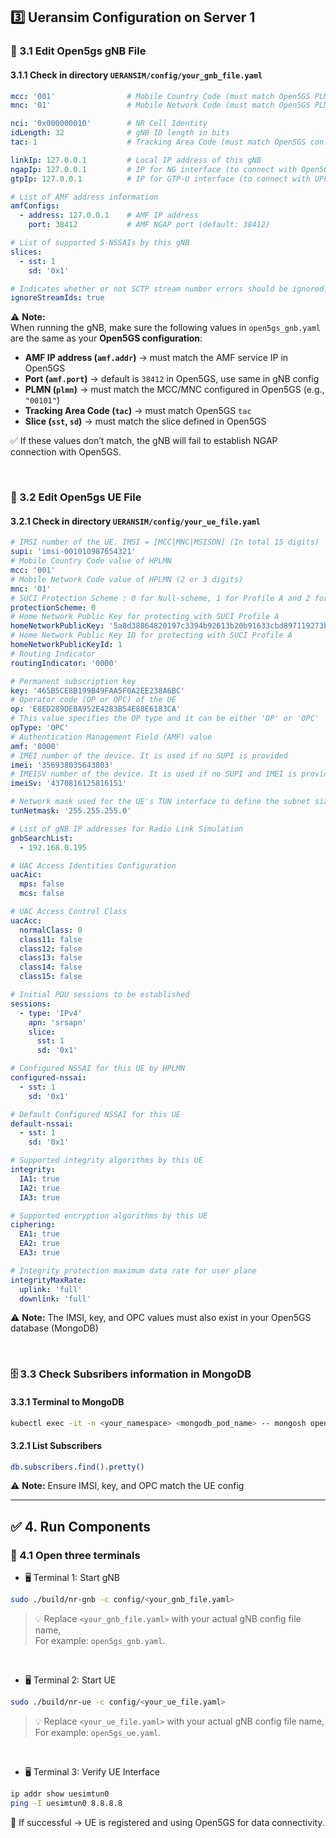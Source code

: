 ## 3️⃣ Ueransim Configuration on Server 1
### 📝 3.1 Edit Open5gs gNB File
#### 3.1.1 Check in directory `UERANSIM/config/your_gnb_file.yaml`
```yaml
mcc: '001'                # Mobile Country Code (must match Open5GS PLMN)
mnc: '01'                 # Mobile Network Code (must match Open5GS PLMN)

nci: '0x000000010'        # NR Cell Identity
idLength: 32              # gNB ID length in bits
tac: 1                    # Tracking Area Code (must match Open5GS config)

linkIp: 127.0.0.1         # Local IP address of this gNB
ngapIp: 127.0.0.1         # IP for NG interface (to connect with Open5GS AMF)
gtpIp: 127.0.0.1          # IP for GTP-U interface (to connect with UPF)

# List of AMF address information
amfConfigs:
  - address: 127.0.0.1    # AMF IP address
    port: 38412           # AMF NGAP port (default: 38412)

# List of supported S-NSSAIs by this gNB
slices:
  - sst: 1
    sd: '0x1'

# Indicates whether or not SCTP stream number errors should be ignored.
ignoreStreamIds: true
```

⚠️ **Note:**  
When running the gNB, make sure the following values in `open5gs_gnb.yaml` are the same as your **Open5GS configuration**:  

- **AMF IP address (`amf.addr`)** → must match the AMF service IP in Open5GS  
- **Port (`amf.port`)** → default is `38412` in Open5GS, use same in gNB config  
- **PLMN (`plmn`)** → must match the MCC/MNC configured in Open5GS (e.g., `"00101"`)  
- **Tracking Area Code (`tac`)** → must match Open5GS `tac`  
- **Slice (`sst`, `sd`)** → must match the slice defined in Open5GS  

✅ If these values don’t match, the gNB will fail to establish NGAP connection with Open5GS.

&nbsp;

### 📝 3.2 Edit Open5gs UE File
#### 3.2.1 Check in directory `UERANSIM/config/your_ue_file.yaml`
```yaml
# IMSI number of the UE. IMSI = [MCC|MNC|MSISDN] (In total 15 digits)
supi: 'imsi-001010987654321'
# Mobile Country Code value of HPLMN
mcc: '001'
# Mobile Network Code value of HPLMN (2 or 3 digits)
mnc: '01'
# SUCI Protection Scheme : 0 for Null-scheme, 1 for Profile A and 2 for Profile B
protectionScheme: 0
# Home Network Public Key for protecting with SUCI Profile A
homeNetworkPublicKey: '5a8d38864820197c3394b92613b20b91633cbd897119273bf8e4a6f4eec0a650'
# Home Network Public Key ID for protecting with SUCI Profile A
homeNetworkPublicKeyId: 1
# Routing Indicator
routingIndicator: '0000'

# Permanent subscription key
key: '465B5CE8B199B49FAA5F0A2EE238A6BC'
# Operator code (OP or OPC) of the UE
op: 'E8ED289DEBA952E4283B54E88E6183CA'
# This value specifies the OP type and it can be either 'OP' or 'OPC'
opType: 'OPC'
# Authentication Management Field (AMF) value
amf: '8000'
# IMEI number of the device. It is used if no SUPI is provided
imei: '356938035643803'
# IMEISV number of the device. It is used if no SUPI and IMEI is provided
imeiSv: '4370816125816151'

# Network mask used for the UE's TUN interface to define the subnet size  
tunNetmask: '255.255.255.0'

# List of gNB IP addresses for Radio Link Simulation
gnbSearchList:
  - 192.168.0.195

# UAC Access Identities Configuration
uacAic:
  mps: false
  mcs: false

# UAC Access Control Class
uacAcc:
  normalClass: 0
  class11: false
  class12: false
  class13: false
  class14: false
  class15: false

# Initial PDU sessions to be established
sessions:
  - type: 'IPv4'
    apn: 'srsapn'
    slice:
      sst: 1
      sd: '0x1'

# Configured NSSAI for this UE by HPLMN
configured-nssai:
  - sst: 1
    sd: '0x1'

# Default Configured NSSAI for this UE
default-nssai:
  - sst: 1
    sd: '0x1'

# Supported integrity algorithms by this UE
integrity:
  IA1: true
  IA2: true
  IA3: true

# Supported encryption algorithms by this UE
ciphering:
  EA1: true
  EA2: true
  EA3: true

# Integrity protection maximum data rate for user plane
integrityMaxRate:
  uplink: 'full'
  downlink: 'full'
```
⚠️ **Note:** The IMSI, key, and OPC values must also exist in your Open5GS database (MongoDB)

&nbsp;

### 🗄️ 3.3 Check Subsribers information in MongoDB
#### 3.3.1 Terminal to MongoDB
```bash
kubectl exec -it -n <your_namespace> <mongodb_pod_name> -- mongosh open5gs
```
#### 3.2.1 List Subscribers
```bash
db.subscribers.find().pretty()
```
⚠️ **Note:** Ensure IMSI, key, and OPC match the UE config

---

## ✅ 4. Run Components
### 📡 4.1 Open three terminals
- 🖥️ Terminal 1: Start gNB
```bash
sudo ./build/nr-gnb -c config/<your_gnb_file.yaml>
```

> 💡 Replace `<your_gnb_file.yaml>` with your actual gNB config file name,  
>    For example: `open5gs_gnb.yaml`.

&nbsp;

- 🖥️ Terminal 2: Start UE
```bash
sudo ./build/nr-ue -c config/<your_ue_file.yaml>
```

> 💡 Replace `<your_ue_file.yaml>` with your actual gNB config file name,  
>    For example: `open5gs_ue.yaml`.

&nbsp;

- 🖥️ Terminal 3: Verify UE Interface
```bash
ip addr show uesimtun0
ping -I uesimtun0 8.8.8.8
```
🎉 If successful → UE is registered and using Open5GS for data connectivity.

